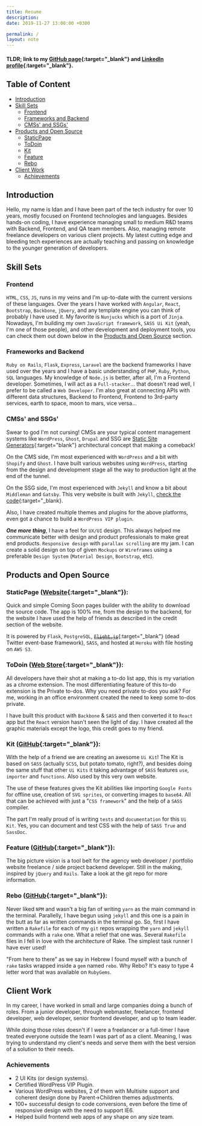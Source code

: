 ```yaml
---
title: Resume
description:
date: 2019-11-27 13:00:00 +0300

permalink: /
layout: note
---
```


#### TLDR; link to my [GitHub page](https://github.com/idangoldman){:target="_blank"} and [LinkedIn profile](https://linkedin.com/in/idangoldman/){:target="_blank"}.

## Table of Content
- [Introduction](#introduction)
- [Skill Sets](#skill-sets)
  - [Frontend](#frontend)
  - [Frameworks and Backend](#frameworks-and-backend)
  - [CMSs' and SSGs'](#cmss-and-ssgs)
- [Products and Open Source](#products-and-open-source)
  - [StaticPage](#staticpage-website)
  - [ToDoin](#todoin-web-store)
  - [Kit](#kit-github)
  - [Feature](#feature-github)
  - [Rebo](#rebo-github)
- [Client Work](#client-work)
  - [Achievements](#achievements)

## Introduction
Hello, my name is Idan and I have been part of the tech industry for over 10 years, mostly focused on Frontend technologies and languages. Besides hands-on coding, I have experience managing small to medium R&D teams with Backend, Frontend, and QA team members. Also, managing remote freelance developers on various client projects. My latest cutting edge and bleeding tech experiences are actually teaching and passing on knowledge to the younger generation of developers.

## Skill Sets

### Frontend
`HTML`, `CSS`, `JS`, runs in my veins and I'm up-to-date with the current versions of these languages. Over the years I have worked with `Angular`, `React`, `Bootstrap`, `Backbone`, `jQuery`, and any template engine you can think of probably I have used it. My favorite is `Nunjucks` which is a port of `Jinja`. Nowadays, I'm building my own `JavaScript framework`, `SASS Ui Kit` (yeah, I'm one of those people), and other development and deployment tools, you can check them out down below in the [Products and Open Source](#products-and-open-source) section.

### Frameworks and Backend
`Ruby on Rails`, `Flask`, `Express`, `Laravel` are the backend frameworks I have used over the years and I have a basic understanding of `PHP`, `Ruby`, `Python`, `SQL` languages. My knowledge of `Node.js` is better, after all, I'm a Frontend developer. Sometimes, I will act as a `Full-stacker`... that doesn't read well, I prefer to be called a `Web Developer`. I'm also great at connecting APIs with different data structures, Backend to Frontend, Frontend to 3rd-party services, earth to space, moon to mars, vice versa...

### CMSs' and SSGs'
Swear to god I'm not cursing! CMSs are your typical content management systems like `WordPress`, `Ghost`, `Drupal` and SSG are [Static Site Generators](https://www.staticgen.com/about){:target="blank"} architectural concept that making a comeback!

On the CMS side, I'm most experienced with `WordPress` and a bit with `Shopify` and `Ghost`. I have built various websites using `WordPress`, starting from the design and development stage all the way to production light at the end of the tunnel.

On the SSG side, I'm most experienced with `Jekyll` and know a bit about `Middleman` and `Gatsby`. This very website is built with `Jekyll`, [check the code](https://github.com/idangoldman/idan.goldman.work){:target="_blank}.

Also, I have created multiple themes and plugins for the above platforms, even got a chance to build a `WordPress VIP plugin`.

*__One more thing__*, I have a feel for `UX/UI` design. This always helped me communicate better with design and product professionals to make great end products. `Responsive design` with `parallax scrolling` are my jam. I can create a solid design on top of given `Mockups` or `Wireframes` using a preferable `Design System` (`Material Design`, `Bootstrap`, etc).

## Products and Open Source

### StaticPage ([Website](https://staticpage.io){:target="_blank"}):
Quick and simple Coming Soon pages builder with the ability to download the source code. The app is 100% me, from the design to the backend, for the website I have used the help of friends as described in the credit section of the website.

It is powered by `Flask`, `PostgreSQL`, [~~`Flight.js`~~](https://flightjs.github.io/){:target="_blank"} (dead Twitter event-base framework), `SASS`, and hosted at `Heroku` with file hosting on `AWS S3`.

### ToDoin ([Web Store](https://chrome.google.com/webstore/detail/todoin/gobimjknanlaehcjalekeoolepmmjhpk){:target="_blank"}):
All developers have their shot at making a to-do list app, this is my variation as a chrome extension. The most differentiating feature of this to-do extension is the Private to-dos. Why you need private to-dos you ask? For me, working in an office environment created the need to keep some to-dos private.

I have built this product with `Backbone` & `SASS` and then converted it to `React` app but the `React` version hasn't seen the light of day. I have created all the graphic materials except the logo, this credit goes to my friend.

### Kit ([GitHub](https://github.com/idangoldman/kit){:target="_blank"}):
With the help of a friend we are creating an awesome `Ui Kit`! The Kit is based on `SASS` (actually `SCSS`, but potato tomato, right?), and besides doing the same stuff that other `Ui Kits` it taking advantage of `SASS` features `use`, `importer` and `functions`. Also used by this very own website.

The use of these features gives the Kit abilities like importing `Google Fonts` for offline use, creation of `SVG sprites`, or converting images to `base64`. All that can be achieved with just a "`CSS framework`" and the help of a `SASS` compiler.

The part I'm really proud of is writing `tests` and `documentation` for this `Ui Kit`. Yes, you can document and test CSS with the help of `SASS True` and `SassDoc`.

### Feature ([GitHub](https://github.com/idangoldman/feature){:target="_blank"}):
The big picture vision is a tool belt for the agency web developer / portfolio website freelance / side project backend developer. Still in the making, inspired by `jQuery` and `Rails`. Take a look at the git repo for more information.

### Rebo ([GitHub](https://github.com/idangoldman/rebo){:target="_blank"}):
Never liked `NPM` and wasn't a big fan of writing `yarn` as the main command in the terminal. Parallelly, I have begun using `jekyll` and this one is a pain in the butt as far as written commands in the terminal go. So, first I have written a `Rakefile` for each of my `git` repos wrapping the `yarn` and `jekyll` commands with a `rake` one. What a relief that one was. Several `Rakefile` files in I fell in love with the architecture of Rake. The simplest task runner I have ever used!

"From here to there" as we say in Hebrew I found myself with a bunch of `rake` tasks wrapped inside a `gem` named `rebo`. Why Rebo? It's easy to type 4 letter word that was available on `RubyGems`.

## Client Work

In my career, I have worked in small and large companies doing a bunch of roles. From a junior developer, through webmaster, freelancer, frontend developer, web developer, senior frontend developer, and up to team leader.

While doing those roles doesn't if I were a freelancer or a full-timer I have treated everyone outside the team I was part of as a client. Meaning, I was trying to understand my client's needs and serve them with the best version of a solution to their needs.

### Achievements

- 2 UI Kits (or design systems).
- Certified WordPress VIP Plugin.
- Various WordPress websites, 2 of them with Multisite support and coherent design done by Parent->Children themes adjustments.
- 100+ successful design to code conversions, even before the time of responsive design with the need to support IE6.
- Helped build frontend web apps of any shape on any size team.
